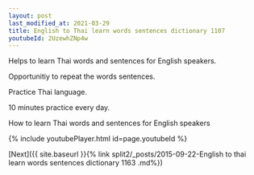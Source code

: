 ```yaml
---
layout: post
last_modified_at: 2021-03-29
title: English to Thai learn words sentences dictionary 1107 
youtubeId: 2UzewhZNp4w
---
```

 
 
Helps to learn Thai words and sentences for English speakers.

Opportunitiy to repeat the words sentences. 

Practice Thai language. 
 
10 minutes practice every day. 
 
How to learn Thai words and sentences for English speakers 
 
{% include youtubePlayer.html id=page.youtubeId %}
 
 
[Next]({{ site.baseurl }}{% link  split2/_posts/2015-09-22-English to thai learn words sentences dictionary 1163 .md%})
 
